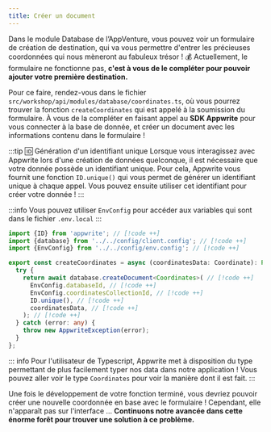```yaml
---
title: Créer un document
---
```


<Documentation link="https://appwrite.io/docs/products/databases/quick-start#create-documents"></Documentation>

<Hero
title="Plantons notre premier document 🌱"
image="/assets/workshop/database/create.jpg"
description="Maintenant que notre collection est créée et accessible depuis l'AppVenture, le terrain est prêt, nous
pouvons planter nos premiers documents ⛏️"
/>

Dans le module Database de l’AppVenture, vous pouvez voir un formulaire de création de destination, qui va vous
permettre d'entrer les précieuses coordonnées qui nous mèneront au fabuleux trésor ! 💰 Actuellement, le formulaire ne
fonctionne pas, **c'est à vous de le compléter pour pouvoir ajouter votre première destination.**

Pour ce faire, rendez-vous dans le fichier `src/workshop/api/modules/database/coordinates.ts`, où vous pourrez trouver
la fonction `createCoordinates` qui est appelé à la soumission du formulaire. À vous de la compléter en faisant appel au
**SDK Appwrite** pour vous connecter à la base de donnée, et créer un document avec les informations contenu dans le
formulaire !

:::tip 🆔 Génération d'un identifiant unique
Lorsque vous interagissez avec Appwrite lors d'une création de données quelconque, il est nécessaire que votre donnée
possède un identifiant unique. Pour cela, Appwrite vous fournit une fonction `ID.unique()` qui vous permet de générer
un identifiant unique à chaque appel. Vous pouvez ensuite utiliser cet identifiant pour créer votre donnée !
:::

:::info
Vous pouvez utiliser `EnvConfig` pour accéder aux variables qui sont dans le fichier `.env.local`
:::

<Solution>

```ts
import {ID} from 'appwrite'; // [!code ++]
import {database} from '../../config/client.config'; // [!code ++]
import {EnvConfig} from '../../config/env.config'; // [!code ++]

export const createCoordinates = async (coordinatesData: Coordinate): Promise<Coordinate> => {
  try {
    return await database.createDocument<Coordinates>( // [!code ++]
      EnvConfig.databaseId, // [!code ++]
      EnvConfig.coordinatesCollectionId, // [!code ++]
      ID.unique(), // [!code ++]
      coordinatesData, // [!code ++]
    ); // [!code ++]
  } catch (error: any) {
    throw new AppwriteException(error);
  }
};
```

</Solution>

::: info
Pour l'utilisateur de Typescript, Appwrite met à disposition du type permettant de plus facilement typer nos data
dans notre application ! Vous pouvez aller voir le type `Coordinates` pour voir la manière dont il est fait.
:::

Une fois le développement de votre fonction terminé, vous devriez pouvoir créer une nouvelle coordonnée en base avec le
formulaire ! Cependant, elle n'apparaît pas sur l'interface ... **Continuons notre avancée dans cette énorme forêt pour
trouver une solution à ce problème.**
